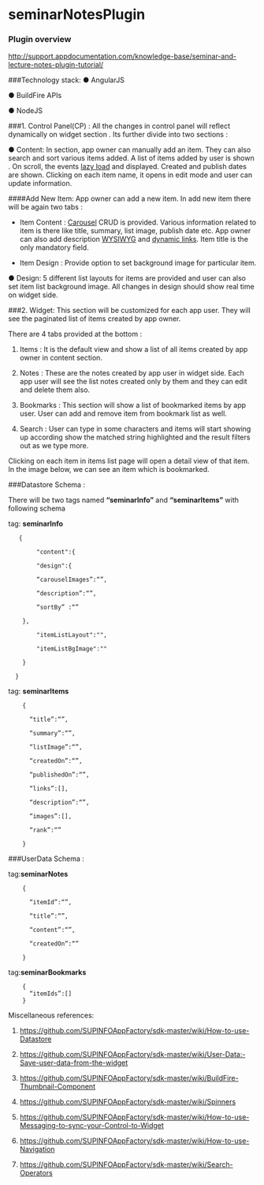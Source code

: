 # seminarNotesPlugin 

### Plugin overview

http://support.appdocumentation.com/knowledge-base/seminar-and-lecture-notes-plugin-tutorial/

###Technology stack: 
● AngularJS

● BuildFire APIs 

● NodeJS

###1. Control Panel(CP) :
All the changes in control panel will reflect dynamically on widget section . Its further divide into two sections :­ 

●  Content: In section, app owner can manually add an item. They can also search and sort various items added. A list of items added by user is shown . On scroll, the events [lazy load](https://sroze.github.io/ngInfiniteScroll/)  and displayed. Created and publish dates are shown. Clicking on each item name, it opens in edit mode and user can update information.

####Add New Item: 
App owner can add a new item. In add new item there will be again two tabs :

- Item Content  :  [Carousel](https://github.com/SUPINFOAppFactory/sdk-master/wiki/BuildFire-Carousel-Component) CRUD is provided. Various information related to item is there like title, summary, list image, publish date  etc. App owner can also add description [WYSIWYG](https://github.com/SUPINFOAppFactory/sdk-master/wiki/How-to-use-the-WYSIWYG-editor) and [dynamic links](https://github.com/SUPINFOAppFactory/sdk-master/wiki/How-to-use-action-Items). Item title is the only mandatory field. 

- Item Design : Provide option to set background image for particular item.

● Design: 5 different list layouts for items are provided and user can also set item list background image. All changes in design should show real time on widget side.

###2. Widget: 
This section will be customized for each app user. They will see the paginated list of items created by app owner.

There are 4 tabs provided at the bottom :

  1. Items : It is the default view and show a list of all items created by app owner in content section. 

  2. Notes : These are the notes created by app user in widget side. Each app user will see the list notes created only by them and they can edit and delete them also.
  
  3. Bookmarks : This section will show a list of bookmarked items by app user. User can add and remove item from bookmark list as well.

  4. Search : User can type in some characters and items will start showing up according show the matched string highlighted and the result filters out as we type more.
  

Clicking on each item in items list page will open a detail view of that item. In the image below, we can see an item which is bookmarked.

###Datastore Schema : 

There will be two tags named **“seminarInfo”** and **“seminarItems”** with following schema­

tag: **seminarInfo**

       {

            "content":{

            "design":{

            “carouselImages”:“”,

            “description”:“”,

            “sortBy” :“”

        },

            "itemListLayout":"",

            "itemListBgImage":""

        }

      }
  
tag: **seminarItems**

        {

          “title”:“”,

          “summary”:“”,

          “listImage”:“”,

          “createdOn”:“”,

          “publishedOn”:“”,

          “links”:[],

          “description”:“”,

          “images”:[],

          “rank”:“”

        }
        
###UserData Schema :

tag:**seminarNotes**

        {

          “itemId”:“”,

          “title”:“”,

          “content”:“”,

          “createdOn”:“”

        }

tag:**seminarBookmarks**

        {
          “itemIds”:[]
        }

Miscellaneous references:

1. https://github.com/SUPINFOAppFactory/sdk-master/wiki/How-to-use-Datastore

2. https://github.com/SUPINFOAppFactory/sdk-master/wiki/User-Data:-Save-user-data-from-the-widget

3. https://github.com/SUPINFOAppFactory/sdk-master/wiki/BuildFire-Thumbnail-Component

4. https://github.com/SUPINFOAppFactory/sdk-master/wiki/Spinners

5. https://github.com/SUPINFOAppFactory/sdk-master/wiki/How-to-use-Messaging-to-sync-your-Control-to-Widget

6. https://github.com/SUPINFOAppFactory/sdk-master/wiki/How-to-use-Navigation

7. https://github.com/SUPINFOAppFactory/sdk-master/wiki/Search-Operators
  
